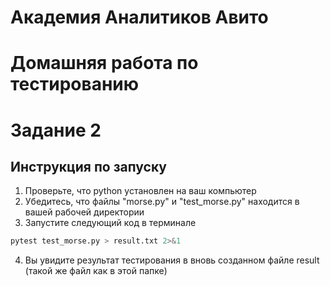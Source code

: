 # Академия Аналитиков Авито
# Домашняя работа по тестированию
# Задание 2

## Инструкция по запуску

1. Проверьте, что python установлен на ваш компьютер
2. Убедитесь, что файлы "morse.py" и "test_morse.py" находится в вашей рабочей директории
3. Запустите следующий код в терминале

```bash
pytest test_morse.py > result.txt 2>&1
```

4. Вы увидите результат тестирования в вновь созданном файле result (такой же файл как в этой папке)

